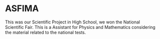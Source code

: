 # ASFIMA
This was our Scientific Project in High School, we won the National Scientific Fair. This is a Assistant for Physics and Mathematics considering the material related to the national tests.
